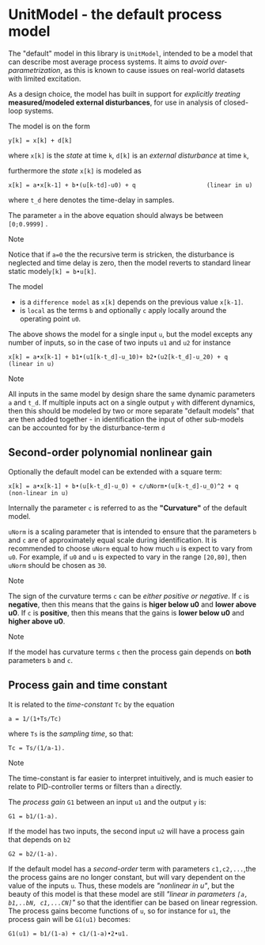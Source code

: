 # UnitModel - the default process model

The "default" model in this library is ``UnitModel``, intended to be a model that can describe most average process systems. 
It aims to *avoid over-parametrization*, as this is known to cause issues on real-world datasets with limited excitation.

As a design choice, the model has built in support for *explicitly treating* **measured/modeled external disturbances**, for use in analysis of closed-loop systems.

The model is on the form
```
y[k] = x[k] + d[k]
```
where ``x[k]`` is the *state* at time ``k``, ``d[k]`` is an *external disturbance* at time ``k``,

furthermore the *state* ``x[k]`` is modeled as
```
x[k] = a•x[k-1] + b•(u[k-td]-u0) + q					(linear in u)
```
where ``t_d`` here denotes the time-delay in samples.

The parameter ``a`` in the above equation should always be between ``[0;0.9999]`` . 
> [!Note]
> Notice that if ``a=0`` the the recursive term is stricken, the disturbance is neglected and time delay is zero, then the model reverts to standard linear static model``y[k] = b•u[k]``.


The model 
- is a ``difference model`` as ``x[k]`` depends on the previous value ``x[k-1]``.
- is ``local`` as the terms ``b`` and optionally ``c`` apply locally around the operating point ``u0``. 

The above shows the model for a single input ``u``, but the model excepts any number of inputs, so in the case of two inputs ``u1`` and ``u2`` for instance
```
x[k] = a•x[k-1] + b1•(u1[k-t_d]-u_10)+ b2•(u2[k-t_d]-u_20) + q		(linear in u)
```

> [!Note]
> All inputs in the same model by design share the same dynamic parameters ``a`` and ``t_d``. If multiple inputs act on a single output ``y`` with different
> dynamics, then this should be modeled by two or more separate "default models" that are then added together - in identification the input of other 
> sub-models can be accounted for by the disturbance-term ``d``

## Second-order polynomial nonlinear gain

Optionally the default model can be extended with a square term:
``` 
x[k] = a•x[k-1] + b•(u[k-t_d]-u_0) + c/uNorm•(u[k-t_d]-u_0)^2 + q	(non-linear in u)
```
Internally the parameter ``c`` is referred to as the **"Curvature"** of the default model.

``uNorm`` is a scaling parameter that is intended to ensure that the parameters ``b`` and ``c``
are of approximately equal scale during identification. 
It is recommended to choose ``uNorm`` equal to how much ``u`` is expect to vary from ``u0``.
For example, if ``u0`` and ``u`` is expected to vary in the range ``[20,80]``, then ``uNorm``
should be chosen as ``30``.

>[!Note]
> The sign of the curvature terms ``c`` can be *either positive or negative*. 
> If ``c`` is **negative**, then this means that the gains is **higer below u0** and **lower above u0**.
> If ``c`` is **positive**, then this means that the gains is **lower below u0** and **higher above u0**.

>[!Note]
> If the model has curvature terms ``c`` then the process gain depends on **both** parameters
> ``b`` and ``c``.
  
  
##  Process gain and time constant
  

It is related to the *time-constant* ``Tc`` by the equation
```
a = 1/(1+Ts/Tc)
```  
where ``Ts`` is the *sampling time*, so that:
```
Tc = Ts/(1/a-1).
```  

> [!Note]
>The time-constant is far easier to interpret intuitively, and is much easier to relate to PID-controller terms or filters than ``a`` directly.

The *process gain* ``G1`` between an input ``u1`` and the output ``y`` is: 
```
G1 = b1/(1-a).
```
If the model has two inputs, the second input ``u2`` will have a process gain that depends on ``b2``
```
G2 = b2/(1-a).
```

If the default model has a *second-order* term with parameters ``c1,c2,...``,the the process gains are no longer constant, but will vary dependent on the value of the inputs ``u``.
Thus, these models are *"nonlinear in u"*, but the beauty of this model is that these model are still *"linear in parameters ``[a, b1,..bN, c1,...CN]``"* so that the identifier can be 
based on linear regression.
The process gains become functions of ``u``, so for instance for ``u1``, the process gain will be ``G1(u1)`` becomes:
```
G1(u1) = b1/(1-a) + c1/(1-a)•2•u1.
```











